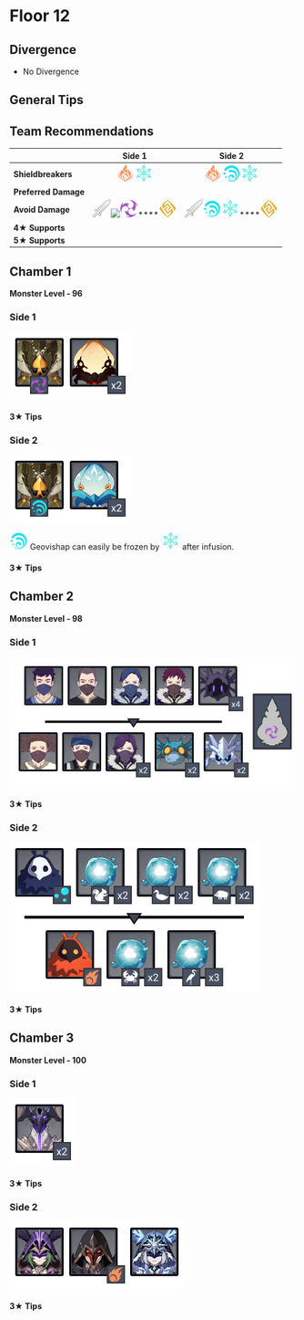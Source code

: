 # Floor 12

## Divergence

* No Divergence

## General Tips

## Team Recommendations

|  | Side 1 | Side 2 |
| :--- | :---: | :---: |
| **Shieldbreakers** | ![](../../.gitbook/assets/pyro_small.png)![](../../.gitbook/assets/cryo_small.png) | ![](../../.gitbook/assets/pyro_small.png)![](../../.gitbook/assets/hydro_small.png)![](../../.gitbook/assets/cryo_small.png) |
| **Preferred Damage** |  |  |
| **Avoid Damage** | ![](../../.gitbook/assets/physical_small.png)![](https://firebasestorage.googleapis.com/v0/b/gitbook-28427.appspot.com/o/assets%2F-MVAGyyACcSzyzfmgy7f%2Fsync%2F485abc41b72e4fb75fd6cf1b2c21d83a5da9a05c.png?generation=1615182625871961&alt=media)![](../../.gitbook/assets/electro_small.png)\*\*\*\*![](../../.gitbook/assets/geo_small.png) | ![](../../.gitbook/assets/physical_small.png)![](../../.gitbook/assets/hydro_small.png)![](../../.gitbook/assets/cryo_small.png)\*\*\*\*![](../../.gitbook/assets/geo_small.png) |
| **4**★ **Supports** |  |  |
| **5**★ **Supports** |  |  |

## Chamber 1

**Monster Level - 96**

### Side 1

![](../../.gitbook/assets/12-1-1%20%282%29.png)

#### 3★ Tips

### Side 2

![](../../.gitbook/assets/12-1-2%20%282%29.png)

![](../../.gitbook/assets/hydro_small.png) Geovishap can easily be frozen by ![](../../.gitbook/assets/cryo_small.png) after infusion.

#### 3★ Tips

## Chamber 2

**Monster Level - 98**

### Side 1

![](../../.gitbook/assets/12-2-1%20%282%29.png)

#### 3★ Tips

### Side 2

![](../../.gitbook/assets/12-2-2.png)

#### 3★ Tips

## Chamber 3

**Monster Level - 100**

### Side 1

![](../../.gitbook/assets/12-3-1.png)

#### 3★ Tips

### Side 2

![](../../.gitbook/assets/12-3-2.png)

#### 3★ Tips

